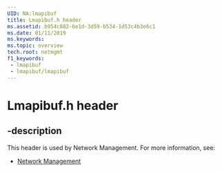 ```yaml
---
UID: NA:lmapibuf
title: Lmapibuf.h header
ms.assetid: b954c882-6e1d-3d59-b534-1d53c4b3e6c1
ms.date: 01/11/2019
ms.keywords: 
ms.topic: overview
tech.root: netmgmt
f1_keywords:
 - lmapibuf
 - lmapibuf/lmapibuf
---
```


# Lmapibuf.h header


## -description

This header is used by Network Management. For more information, see:

- [Network Management](../_netmgmt/index.md)

